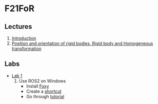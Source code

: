 # F21FoR

## Lectures
1. [Introduction](https://moodle.innopolis.university/pluginfile.php/135094/mod_resource/content/1/L1%20-%20Introduction.pdf)
2. [Position and orientation of rigid bodies, Rigid body and Homogeneous transformation](https://moodle.innopolis.university/pluginfile.php/135095/mod_resource/content/1/L2%20-%20Position%20and%20orientation%20of%20rigid%20bodies.pdf)

## Labs
* [Lab 1](https://moodle.innopolis.university/pluginfile.php/135131/mod_resource/content/2/Fundamentals%20of%20robotics.pdf)
  1. Use ROS2 on Windows
      * Install [Foxy](https://docs.ros.org/en/foxy/Installation/Windows-Install-Binary.html#alternative-ros-2-build-installation-from-aka-ms-ros)
      * Create a [shortcut](http://wiki.ros.org/Installation/Windows)
      * Go through [tutorial](https://docs.ros.org/en/foxy/Tutorials/Workspace/Creating-A-Workspace.html)
